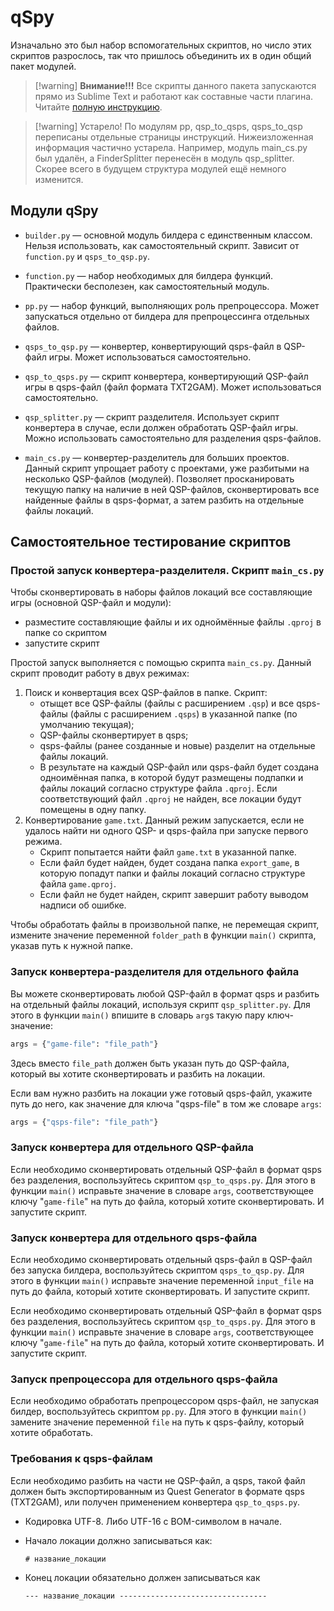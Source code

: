 # qSpy

Изначально это был набор вспомогательных скриптов, но число этих скриптов разрослось, так что пришлось объединить их в один общий пакет модулей.

> [!warning] **Внимание!!!**
> Все скрипты данного пакета запускаются прямо из Sublime Text и работают как составные части плагина. Читайте [полную инструкцию](https://github.com/AleksVersus/JAD_for_QSP/blob/master/README.md).

> [!warning] Устарело!
> По модулям pp, qsp_to_qsps, qsps_to_qsp переписаны отдельные страницы инструкций. Нижеизложенная информация частично устарела. Например, модуль main_cs.py был удалён, а FinderSplitter перенесён в модуль qsp_splitter. Скорее всего в будущем структура модулей ещё немного изменится.
## Модули qSpy

* `builder.py` — основной модуль билдера с единственным классом. Нельзя использовать, как самостоятельный скрипт. Зависит от `function.py` и `qsps_to_qsp.py`.
* `function.py` — набор необходимых для билдера функций. Практически бесполезен, как самостоятельный модуль.
* `pp.py` — набор функций, выполняющих роль препроцессора. Может запускаться отдельно от билдера для препроцессинга отдельных файлов.

* `qsps_to_qsp.py` — конвертер, конвертирующий qsps-файл в QSP-файл игры. Может использоваться самостоятельно.
* `qsp_to_qsps.py` — скрипт конвертера, конвертирующий QSP-файл игры в qsps-файл (файл формата TXT2GAM). Может использоваться самостоятельно.
* `qsp_splitter.py` — скрипт разделителя. Использует скрипт конвертера в случае, если должен обработать QSP-файл игры. Можно использовать самостоятельно для разделения qsps-файлов.
* `main_cs.py` — конвертер-разделитель для больших проектов. Данный скрипт упрощает работу с проектами, уже разбитыми на несколько QSP-файлов (модулей). Позволяет просканировать текущую папку на наличие в ней QSP-файлов, сконвертировать все найденные файлы в qsps-формат, а затем разбить на отдельные файлы локаций.

## Самостоятельное тестирование скриптов

### Простой запуск конвертера-разделителя. Скрипт `main_cs.py`

Чтобы сконвертировать в наборы файлов локаций все составляющие игры (основной QSP-файл и модули):

* разместите составляющие файлы и их одноймённые файлы `.qproj` в папке со скриптом
* запустите скрипт

Простой запуск выполняется с помощью скрипта `main_cs.py`. Данный скрипт проводит работу в двух режимах:

1. Поиск и конвертация всех QSP-файлов в папке. Скрипт:
    * отыщет все QSP-файлы (файлы с расширением `.qsp`) и все qsps-файлы (файлы с расширением `.qsps`) в указанной папке (по умолчанию текущая);
    * QSP-файлы сконвертирует в qsps;
    * qsps-файлы (ранее созданные и новые) разделит на отдельные файлы локаций.
    * В результате на каждый QSP-файл или qsps-файл будет создана одноимённая папка, в которой будут размещены подпапки и файлы локаций согласно структуре файла `.qproj`. Если соответствующий файл `.qproj` не найден, все локации будут помещены в одну папку.
2. Конвертирование `game.txt`. Данный режим запускается, если не удалось найти ни одного QSP- и qsps-файла при запуске первого режима.
    * Скрипт попытается найти файл `game.txt` в указанной папке.
    * Если файл будет найден, будет создана папка `export_game`, в которую попадут папки и файлы локаций согласно структуре файла `game.qproj`.
    * Если файл не будет найден, скрипт завершит работу выводом надписи об ошибке.

Чтобы обработать файлы в произвольной папке, не перемещая скрипт, измените значение переменной `folder_path` в функции `main()` скрипта, указав путь к нужной папке.

### Запуск конвертера-разделителя для отдельного файла

Вы можете сконвертировать любой QSP-файл в формат qsps и разбить на отдельный файлы локаций, используя скрипт `qsp_splitter.py`. Для этого в функции `main()` впишите в словарь `arg`s такую пару ключ-значение:

```py
args = {"game-file": "file_path"}
```

Здесь вместо `file_path` должен быть указан путь до QSP-файла, который вы хотите сконвертировать и разбить на локации.

Если вам нужно разбить на локации уже готовый qsps-файл, укажите путь до него, как значение для ключа "qsps-file" в том же словаре `args`:

```py
args = {"qsps-file": "file_path"}
```

### Запуск конвертера для отдельного QSP-файла

Если необходимо сконвертировать отдельный QSP-файл в формат qsps без разделения, воспользуйтесь скриптом `qsp_to_qsps.py`. Для этого в функции `main()` исправьте значение в словаре `args`, соответствующее ключу "`game-file`" на путь до файла, который хотите сконвертировать. И запустите скрипт.

### Запуск конвертера для отдельного qsps-файла

Если необходимо сконвертировать отдельный qsps-файл в QSP-файл без запуска билдера, воспользуйтесь скриптом `qsps_to_qsp.py`. Для этого в функции `main()` исправьте значение переменной `input_file` на путь до файла, который хотите сконвертировать. И запустите скрипт.

Если необходимо сконвертировать отдельный QSP-файл в формат qsps без разделения, воспользуйтесь скриптом `qsp_to_qsps.py`. Для этого в функции `main()` исправьте значение в словаре `args`, соответствующее ключу "`game-file`" на путь до файла, который хотите сконвертировать. И запустите скрипт.

### Запуск препроцессора для отдельного qsps-файла

Если необходимо обработать препроцессором qsps-файл, не запуская билдер, воспользуйтесь скриптом `pp.py`. Для этого в функции `main()` замените значение переменной `file` на путь к qsps-файлу, который хотите обработать.

### Требования к qsps-файлам

Если необходимо разбить на части не QSP-файл, а qsps, такой файл должен быть экспортированным из Quest Generator в формате qsps (TXT2GAM), или получен применением конвертера `qsp_to_qsps.py`.

* Кодировка UTF-8. Либо UTF-16 с BOM-символом в начале.
* Начало локации должно записываться как:

    ```qsp
    # название_локации
    ```

* Конец локации обязательно должен записываться как

    ```qsp
    --- название_локации ---------------------------------
    ```
